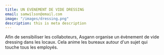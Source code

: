 ```yaml
---
title: UN EVENEMENT DE VIDE DRESSING
email: samwilson@email.com
image: "/images/dressing.png"
description: this is meta description
---
```


Afin de sensibiliser les collaboteurs, Asgann organise un évènement de vide dressing dans les locaux. Cela anime les bureaux autour d'un sujet qui touche tous les employés.
